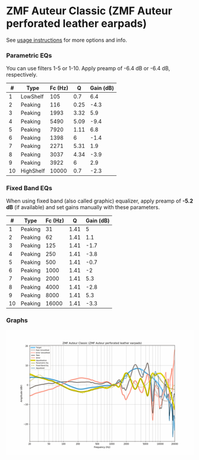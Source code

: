 # ZMF Auteur Classic (ZMF Auteur perforated leather earpads)
See [usage instructions](https://github.com/jaakkopasanen/AutoEq#usage) for more options and info.

### Parametric EQs
You can use filters 1-5 or 1-10. Apply preamp of -6.4 dB or -6.4 dB, respectively.

|   # | Type      |   Fc (Hz) |    Q |   Gain (dB) |
|-----|-----------|-----------|------|-------------|
|   1 | LowShelf  |       105 | 0.7  |         6.4 |
|   2 | Peaking   |       116 | 0.25 |        -4.3 |
|   3 | Peaking   |      1993 | 3.32 |         5.9 |
|   4 | Peaking   |      5490 | 5.09 |        -9.4 |
|   5 | Peaking   |      7920 | 1.11 |         6.8 |
|   6 | Peaking   |      1398 | 6    |        -1.4 |
|   7 | Peaking   |      2271 | 5.31 |         1.9 |
|   8 | Peaking   |      3037 | 4.34 |        -3.9 |
|   9 | Peaking   |      3922 | 6    |         2.9 |
|  10 | HighShelf |     10000 | 0.7  |        -2.3 |

### Fixed Band EQs
When using fixed band (also called graphic) equalizer, apply preamp of **-5.2 dB** (if available) and set gains manually with these parameters.

|   # | Type    |   Fc (Hz) |    Q |   Gain (dB) |
|-----|---------|-----------|------|-------------|
|   1 | Peaking |        31 | 1.41 |         5   |
|   2 | Peaking |        62 | 1.41 |         1.1 |
|   3 | Peaking |       125 | 1.41 |        -1.7 |
|   4 | Peaking |       250 | 1.41 |        -3.8 |
|   5 | Peaking |       500 | 1.41 |        -0.7 |
|   6 | Peaking |      1000 | 1.41 |        -2   |
|   7 | Peaking |      2000 | 1.41 |         5.3 |
|   8 | Peaking |      4000 | 1.41 |        -2.8 |
|   9 | Peaking |      8000 | 1.41 |         5.3 |
|  10 | Peaking |     16000 | 1.41 |        -3.3 |

### Graphs
![](./ZMF%20Auteur%20Classic%20(ZMF%20Auteur%20perforated%20leather%20earpads).png)
